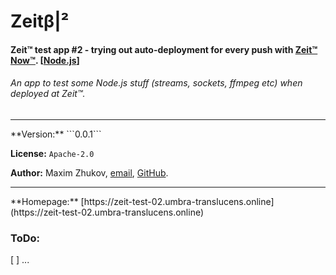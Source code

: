 # Zeitβ|²
#### Zeit™ test app #2 - trying out auto-deployment for every push with [Zeit™](https://zeit.co) [Now™](https://zeit.co/now). [[Node.js](https://nodejs.org)]
###### *An app to test some Node.js stuff (streams, sockets, ffmpeg etc) when deployed at Zeit™.*
<hr>
**Version:** ```0.0.1```

**License:** ```Apache-2.0```

**Author:** Maxim Zhukov, [email](mailto:mzhukov31415dev@gmail.com), [GitHub](https://github.com/mzhukov1973).
<hr>
**Homepage:** [https://zeit-test-02.umbra-translucens.online](https://zeit-test-02.umbra-translucens.online)

### ToDo:

 [ ] ...

